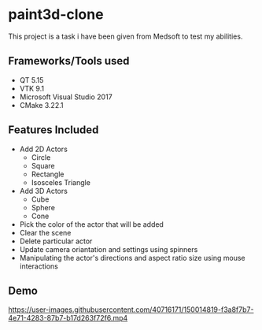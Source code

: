# paint3d-clone
 This project is a task i have been given from Medsoft to test my abilities.

## Frameworks/Tools used
- QT 5.15
- VTK 9.1
- Microsoft Visual Studio 2017
- CMake 3.22.1

## Features Included
- Add 2D Actors
  - Circle
  - Square
  - Rectangle
  - Isosceles Triangle
- Add 3D Actors
  - Cube
  - Sphere
  - Cone
- Pick the color of the actor that will be added
- Clear the scene
- Delete particular actor
- Update camera oriantation and settings using spinners
- Manipulating the actor's directions and aspect ratio size using mouse interactions

## Demo
https://user-images.githubusercontent.com/40716171/150014819-f3a8f7b7-4e71-4283-87b7-b17d263f72f6.mp4

